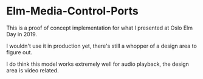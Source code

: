 # Elm-Media-Control-Ports

This is a proof of concept implementation for what I presented at Oslo Elm Day in 2019. 

I wouldn't use it in production yet, there's still a whopper of a design area to figure out. 

I do think this model works extremely well for audio playback, the design area is video related. 
